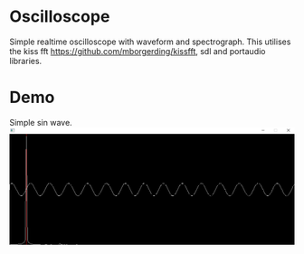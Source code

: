 # Oscilloscope
Simple realtime oscilloscope with waveform and spectrograph. This utilises the kiss fft https://github.com/mborgerding/kissfft, sdl and portaudio libraries. 

# Demo
Simple sin wave.
![scope](scope.png)
